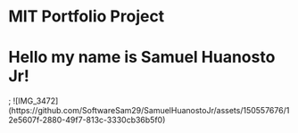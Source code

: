 # MIT Portfolio Project 
<body>
<h1>Hello my name is Samuel Huanosto Jr!</h1>;
![IMG_3472](https://github.com/SoftwareSam29/SamuelHuanostoJr/assets/150557676/12e5607f-2880-49f7-813c-3330cb36b5f0)
</body>
